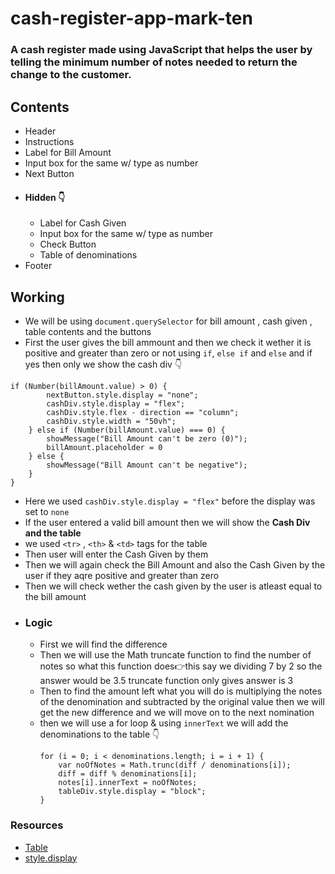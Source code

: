# cash-register-app-mark-ten
### A cash register made using JavaScript that helps the user by telling the minimum number of notes needed to return the change to the customer.

## Contents 
- Header
- Instructions
- Label for Bill Amount 
- Input box for the same w/ type as number
- Next Button
- #### Hidden 👇
    - Label for Cash Given
    - Input box for the same w/ type as number
    - Check Button
    - Table of denominations
- Footer

## Working 
- We will be using `document.querySelector` for bill amount , cash given , table contents and the buttons
- First the user gives the bill ammount and then we check it wether it is positive and greater than zero or not using `if`, `else if` and `else` and if yes then only we show the cash div 👇
```
if (Number(billAmount.value) > 0) {
        nextButton.style.display = "none";
        cashDiv.style.display = "flex";
        cashDiv.style.flex - direction == "column";
        cashDiv.style.width = "50vh";
    } else if (Number(billAmount.value) === 0) {
        showMessage("Bill Amount can't be zero (0)");
        billAmount.placeholder = 0
    } else {
        showMessage("Bill Amount can't be negative");
    }
}
```
- Here we used `cashDiv.style.display = "flex"` before the display was set to `none`
- If the user entered a valid bill amount then we will show the **Cash Div and the table** 
- we used `<tr>` , `<th>` & `<td>` tags for the table
- Then user will enter the Cash Given by them 
- Then we will again check the Bill Amount and also the Cash Given by the user if they aqre positive and greater than zero
- Then we will check wether the cash given by the user is atleast equal to the bill amount
- ### Logic 
    - First we will find the difference
    - Then we will use the Math truncate function to find the number of notes 
        so what this function does👉this say we dividing 7 by 2 so the answer would be 3.5 truncate function only gives answer is 3 
    - Then to find the amount left what you will do is multiplying the notes of the denomination and subtracted by the original value then      we will get the new difference and we will move on to the next nomination
    - then we will use a for loop & using `innerText` we will add the denominations to the table 👇
        ```
        for (i = 0; i < denominations.length; i = i + 1) {
            var noOfNotes = Math.trunc(diff / denominations[i]);
            diff = diff % denominations[i];
            notes[i].innerText = noOfNotes;
            tableDiv.style.display = "block";
        }
        ```
### Resources
- [Table](https://developer.mozilla.org/en-US/docs/Learn/HTML/Tables/Basics)
- [style.display](https://www.w3schools.com/jsref/prop_style_display.asp)
